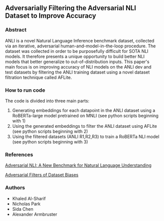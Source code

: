 ## Adversarially Filtering the Adversarial NLI Dataset to Improve Accuracy

### Abstract

ANLI is a novel Natural Language Inference benchmark dataset, collected via an iterative, adversarial human-and-model-in-the-loop procedure. The dataset was collected in order to be purposefully difficult for SOTA NLI models. It therefore presents a unique opportunity to build better NLI models that better generalize to out-of-distribution inputs. This paper's main focus is on improving accuracy of NLI models on the ANLI dev and test datasets by filtering the ANLI training dataset using a novel dataset filtration technique called AFLite. 

### How to run code

The code is divided into three main parts:

1. Generating embeddings for each datapoint in the ANLI dataset using a RoBERTa-large model pretrained on MNLI (see python scripts beginning with 1)
2. Using the generated embeddings to filter the ANLI dataset using AFLite (see python scripts beginning with 2)
3. Using the filtered datasets (ANLI R1,R2,R3) to train a RoBERTa NLI model (see python scripts beginning with 3)

### References

[Adversarial NLI: A New Benchmark for Natural Language Understanding](https://github.com/facebookresearch/anli)

[Adversarial Filters of Dataset Biases](https://arxiv.org/abs/2002.04108)

### Authors

* Khaled Al-Sharif
* Nicholas Park
* Sida Chen
* Alexander Armbruster
